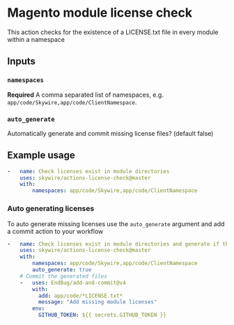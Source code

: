 # Magento module license check

This action checks for the existence of a LICENSE.txt file in every module within a namespace

## Inputs

### `namespaces`

**Required** A comma separated list of namespaces, e.g. `app/code/Skywire,app/code/ClientNamespace`.

### `auto_generate`

Automatically generate and commit missing license files? (default false)

## Example usage

```yaml
-   name: Check licenses exist in module directories
    uses: skywire/actions-license-check@master
    with:
        namespaces: app/code/Skywire,app/code/ClientNamespace
```
### Auto generating licenses

To auto generate missing licenses use the `auto_generate` argument and add a commit action to your workflow

```yaml
-   name: Check licenses exist in module directories and generate if they don't
    uses: skywire/actions-license-check@master
    with:
        namespaces: app/code/Skywire,app/code/ClientNamespace
        auto_generate: true
    # Commit the generated files
    -   uses: EndBug/add-and-commit@v4
        with:
          add: app/code/*LICENSE.txt*
          message: "Add missing module licenses"
        env:
          GITHUB_TOKEN: ${{ secrets.GITHUB_TOKEN }}
